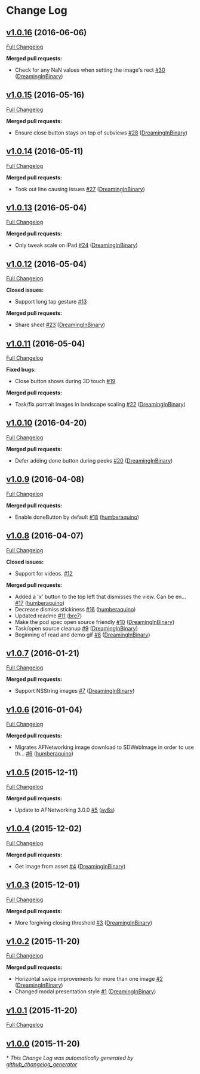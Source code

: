 # Change Log

## [v1.0.16](https://github.com/bufferapp/buffer-ios-image-viewer/tree/v1.0.16) (2016-06-06)
[Full Changelog](https://github.com/bufferapp/buffer-ios-image-viewer/compare/v1.0.15...v1.0.16)

**Merged pull requests:**

- Check for any NaN values when setting the image's rect [\#30](https://github.com/bufferapp/buffer-ios-image-viewer/pull/30) ([DreamingInBinary](https://github.com/DreamingInBinary))

## [v1.0.15](https://github.com/bufferapp/buffer-ios-image-viewer/tree/v1.0.15) (2016-05-16)
[Full Changelog](https://github.com/bufferapp/buffer-ios-image-viewer/compare/v1.0.14...v1.0.15)

**Merged pull requests:**

- Ensure close button stays on top of subviews [\#28](https://github.com/bufferapp/buffer-ios-image-viewer/pull/28) ([DreamingInBinary](https://github.com/DreamingInBinary))

## [v1.0.14](https://github.com/bufferapp/buffer-ios-image-viewer/tree/v1.0.14) (2016-05-11)
[Full Changelog](https://github.com/bufferapp/buffer-ios-image-viewer/compare/v1.0.13...v1.0.14)

**Merged pull requests:**

- Took out line causing issues [\#27](https://github.com/bufferapp/buffer-ios-image-viewer/pull/27) ([DreamingInBinary](https://github.com/DreamingInBinary))

## [v1.0.13](https://github.com/bufferapp/buffer-ios-image-viewer/tree/v1.0.13) (2016-05-04)
[Full Changelog](https://github.com/bufferapp/buffer-ios-image-viewer/compare/v1.0.12...v1.0.13)

**Merged pull requests:**

- Only tweak scale on iPad [\#24](https://github.com/bufferapp/buffer-ios-image-viewer/pull/24) ([DreamingInBinary](https://github.com/DreamingInBinary))

## [v1.0.12](https://github.com/bufferapp/buffer-ios-image-viewer/tree/v1.0.12) (2016-05-04)
[Full Changelog](https://github.com/bufferapp/buffer-ios-image-viewer/compare/v1.0.11...v1.0.12)

**Closed issues:**

- Support long tap gesture [\#13](https://github.com/bufferapp/buffer-ios-image-viewer/issues/13)

**Merged pull requests:**

- Share sheet [\#23](https://github.com/bufferapp/buffer-ios-image-viewer/pull/23) ([DreamingInBinary](https://github.com/DreamingInBinary))

## [v1.0.11](https://github.com/bufferapp/buffer-ios-image-viewer/tree/v1.0.11) (2016-05-04)
[Full Changelog](https://github.com/bufferapp/buffer-ios-image-viewer/compare/v1.0.10...v1.0.11)

**Fixed bugs:**

- Close button shows during 3D touch [\#19](https://github.com/bufferapp/buffer-ios-image-viewer/issues/19)

**Merged pull requests:**

- Task/fix portrait images in landscape scaling [\#22](https://github.com/bufferapp/buffer-ios-image-viewer/pull/22) ([DreamingInBinary](https://github.com/DreamingInBinary))

## [v1.0.10](https://github.com/bufferapp/buffer-ios-image-viewer/tree/v1.0.10) (2016-04-20)
[Full Changelog](https://github.com/bufferapp/buffer-ios-image-viewer/compare/v1.0.9...v1.0.10)

**Merged pull requests:**

- Defer adding done button during peeks [\#20](https://github.com/bufferapp/buffer-ios-image-viewer/pull/20) ([DreamingInBinary](https://github.com/DreamingInBinary))

## [v1.0.9](https://github.com/bufferapp/buffer-ios-image-viewer/tree/v1.0.9) (2016-04-08)
[Full Changelog](https://github.com/bufferapp/buffer-ios-image-viewer/compare/v1.0.8...v1.0.9)

**Merged pull requests:**

- Enable doneButton by default [\#18](https://github.com/bufferapp/buffer-ios-image-viewer/pull/18) ([humberaquino](https://github.com/humberaquino))

## [v1.0.8](https://github.com/bufferapp/buffer-ios-image-viewer/tree/v1.0.8) (2016-04-07)
[Full Changelog](https://github.com/bufferapp/buffer-ios-image-viewer/compare/v1.0.7...v1.0.8)

**Closed issues:**

- Support for videos. [\#12](https://github.com/bufferapp/buffer-ios-image-viewer/issues/12)

**Merged pull requests:**

- Added a 'x' button to the top left that dismisses the view. Can be en… [\#17](https://github.com/bufferapp/buffer-ios-image-viewer/pull/17) ([humberaquino](https://github.com/humberaquino))
- Decrease dismiss stickiness [\#16](https://github.com/bufferapp/buffer-ios-image-viewer/pull/16) ([humberaquino](https://github.com/humberaquino))
- Updated readme [\#11](https://github.com/bufferapp/buffer-ios-image-viewer/pull/11) ([bre7](https://github.com/bre7))
- Make the pod spec open source friendly [\#10](https://github.com/bufferapp/buffer-ios-image-viewer/pull/10) ([DreamingInBinary](https://github.com/DreamingInBinary))
- Task/open source cleanup [\#9](https://github.com/bufferapp/buffer-ios-image-viewer/pull/9) ([DreamingInBinary](https://github.com/DreamingInBinary))
- Beginning of read and demo gif [\#8](https://github.com/bufferapp/buffer-ios-image-viewer/pull/8) ([DreamingInBinary](https://github.com/DreamingInBinary))

## [v1.0.7](https://github.com/bufferapp/buffer-ios-image-viewer/tree/v1.0.7) (2016-01-21)
[Full Changelog](https://github.com/bufferapp/buffer-ios-image-viewer/compare/v1.0.6...v1.0.7)

**Merged pull requests:**

- Support NSString images [\#7](https://github.com/bufferapp/buffer-ios-image-viewer/pull/7) ([DreamingInBinary](https://github.com/DreamingInBinary))

## [v1.0.6](https://github.com/bufferapp/buffer-ios-image-viewer/tree/v1.0.6) (2016-01-04)
[Full Changelog](https://github.com/bufferapp/buffer-ios-image-viewer/compare/v1.0.5...v1.0.6)

**Merged pull requests:**

- Migrates AFNetworking image download to SDWebImage in order to use th… [\#6](https://github.com/bufferapp/buffer-ios-image-viewer/pull/6) ([humberaquino](https://github.com/humberaquino))

## [v1.0.5](https://github.com/bufferapp/buffer-ios-image-viewer/tree/v1.0.5) (2015-12-11)
[Full Changelog](https://github.com/bufferapp/buffer-ios-image-viewer/compare/v1.0.4...v1.0.5)

**Merged pull requests:**

- Update to AFNetworking 3.0.0 [\#5](https://github.com/bufferapp/buffer-ios-image-viewer/pull/5) ([ay8s](https://github.com/ay8s))

## [v1.0.4](https://github.com/bufferapp/buffer-ios-image-viewer/tree/v1.0.4) (2015-12-02)
[Full Changelog](https://github.com/bufferapp/buffer-ios-image-viewer/compare/v1.0.3...v1.0.4)

**Merged pull requests:**

- Get image from asset [\#4](https://github.com/bufferapp/buffer-ios-image-viewer/pull/4) ([DreamingInBinary](https://github.com/DreamingInBinary))

## [v1.0.3](https://github.com/bufferapp/buffer-ios-image-viewer/tree/v1.0.3) (2015-12-01)
[Full Changelog](https://github.com/bufferapp/buffer-ios-image-viewer/compare/v1.0.2...v1.0.3)

**Merged pull requests:**

- More forgiving closing threshold [\#3](https://github.com/bufferapp/buffer-ios-image-viewer/pull/3) ([DreamingInBinary](https://github.com/DreamingInBinary))

## [v1.0.2](https://github.com/bufferapp/buffer-ios-image-viewer/tree/v1.0.2) (2015-11-20)
[Full Changelog](https://github.com/bufferapp/buffer-ios-image-viewer/compare/v1.0.1...v1.0.2)

**Merged pull requests:**

- Horizontal swipe improvements for more than one image [\#2](https://github.com/bufferapp/buffer-ios-image-viewer/pull/2) ([DreamingInBinary](https://github.com/DreamingInBinary))
- Changed modal presentation style [\#1](https://github.com/bufferapp/buffer-ios-image-viewer/pull/1) ([DreamingInBinary](https://github.com/DreamingInBinary))

## [v1.0.1](https://github.com/bufferapp/buffer-ios-image-viewer/tree/v1.0.1) (2015-11-20)
[Full Changelog](https://github.com/bufferapp/buffer-ios-image-viewer/compare/v1.0.0...v1.0.1)

## [v1.0.0](https://github.com/bufferapp/buffer-ios-image-viewer/tree/v1.0.0) (2015-11-20)


\* *This Change Log was automatically generated by [github_changelog_generator](https://github.com/skywinder/Github-Changelog-Generator)*